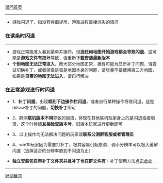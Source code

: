 [返回首页](./Home)

***
- 游戏闪退了，指没有弹窗提示，游戏进程直接消失的情况

### 在读条时闪退

***

- 游戏正常能进入看到菜单并操作，但**选任何地图开始游戏都会导致闪退**，这可能是**游戏文件有损坏**导致，请重新**下载安装最新版本**
- **个别地图无法正常进入**，而大部分地图正常，极有可能为显示补丁问题，请尝试切换补丁，或者排查是否是地图本身的问题，请尽量不要使用第三方地图，如果是**自带的地图无法进入**，请自行解决



### 在正常游戏进行时闪退

- 1、**补丁问题**，出现**框到下边操作栏闪退**，或者自行某种操作导致闪退，这是ddraw补丁的问题，**切换补丁**即可

- 2、群测**联机版本不同**导致的崩溃，体现在其他联机玩家身上的是闪退或者崩溃，这个时候请**互相检查版本号**，旧版本玩家进行更新即可

- 3、以上操作均无法解决问题的玩家请**联系公测群客服或者管理员**

- 4、win10玩家因为需要打补丁，极其容易引起崩溃，调小分辨率可以极大缓解闪退（选择适合的分辨率直到不闪退为止）

- **独立安装包自带补丁文件夹并且补丁也在群文件有**！补丁使用方法[点击此处](./运行后菜单不显示问题)


***
[返回目录](./常见问题指南)